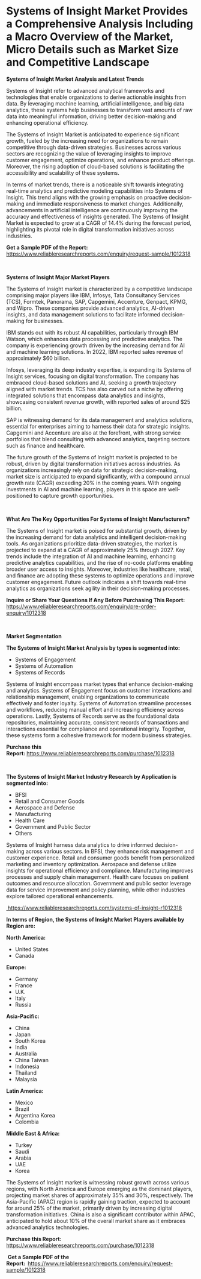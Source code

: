 <p><h1>Systems of Insight Market Provides a Comprehensive Analysis Including a Macro Overview of the Market, Micro Details such as Market Size and Competitive Landscape</h1></p><p><strong>Systems of Insight Market Analysis and Latest Trends</strong></p>
<p><p>Systems of Insight refer to advanced analytical frameworks and technologies that enable organizations to derive actionable insights from data. By leveraging machine learning, artificial intelligence, and big data analytics, these systems help businesses to transform vast amounts of raw data into meaningful information, driving better decision-making and enhancing operational efficiency.</p><p>The Systems of Insight Market is anticipated to experience significant growth, fueled by the increasing need for organizations to remain competitive through data-driven strategies. Businesses across various sectors are recognizing the value of leveraging insights to improve customer engagement, optimize operations, and enhance product offerings. Moreover, the rising adoption of cloud-based solutions is facilitating the accessibility and scalability of these systems.</p><p>In terms of market trends, there is a noticeable shift towards integrating real-time analytics and predictive modeling capabilities into Systems of Insight. This trend aligns with the growing emphasis on proactive decision-making and immediate responsiveness to market changes. Additionally, advancements in artificial intelligence are continuously improving the accuracy and effectiveness of insights generated. The Systems of Insight Market is expected to grow at a CAGR of 14.4% during the forecast period, highlighting its pivotal role in digital transformation initiatives across industries.</p></p>
<p><strong>Get a Sample PDF of the Report:&nbsp;</strong> <a href="https://www.reliableresearchreports.com/enquiry/request-sample/1012318?utm_campaign=115&utm_medium=2&utm_source=Github&utm_content=ia&utm_term=16042025&utm_id=systems-of-insight">https://www.reliableresearchreports.com/enquiry/request-sample/1012318</a></p>
<p>&nbsp;</p>
<p><strong>Systems of Insight Major Market Players</strong></p>
<p><p>The Systems of Insight market is characterized by a competitive landscape comprising major players like IBM, Infosys, Tata Consultancy Services (TCS), Formtek, Panorama, SAP, Capgemini, Accenture, Genpact, KPMG, and Wipro. These companies provide advanced analytics, AI-driven insights, and data management solutions to facilitate informed decision-making for businesses.</p><p>IBM stands out with its robust AI capabilities, particularly through IBM Watson, which enhances data processing and predictive analytics. The company is experiencing growth driven by the increasing demand for AI and machine learning solutions. In 2022, IBM reported sales revenue of approximately $60 billion.</p><p>Infosys, leveraging its deep industry expertise, is expanding its Systems of Insight services, focusing on digital transformation. The company has embraced cloud-based solutions and AI, seeking a growth trajectory aligned with market trends. TCS has also carved out a niche by offering integrated solutions that encompass data analytics and insights, showcasing consistent revenue growth, with reported sales of around $25 billion.</p><p>SAP is witnessing demand for its data management and analytics solutions, essential for enterprises aiming to harness their data for strategic insights. Capgemini and Accenture are also at the forefront, with strong service portfolios that blend consulting with advanced analytics, targeting sectors such as finance and healthcare.</p><p>The future growth of the Systems of Insight market is projected to be robust, driven by digital transformation initiatives across industries. As organizations increasingly rely on data for strategic decision-making, market size is anticipated to expand significantly, with a compound annual growth rate (CAGR) exceeding 20% in the coming years. With ongoing investments in AI and machine learning, players in this space are well-positioned to capture growth opportunities.</p></p>
<p>&nbsp;</p>
<p><strong>What Are The Key Opportunities For Systems of Insight Manufacturers?</strong></p>
<p><p>The Systems of Insight market is poised for substantial growth, driven by the increasing demand for data analytics and intelligent decision-making tools. As organizations prioritize data-driven strategies, the market is projected to expand at a CAGR of approximately 25% through 2027. Key trends include the integration of AI and machine learning, enhancing predictive analytics capabilities, and the rise of no-code platforms enabling broader user access to insights. Moreover, industries like healthcare, retail, and finance are adopting these systems to optimize operations and improve customer engagement. Future outlook indicates a shift towards real-time analytics as organizations seek agility in their decision-making processes.</p></p>
<p><strong>Inquire or Share Your Questions If Any Before Purchasing This Report:</strong> <a href="https://www.reliableresearchreports.com/enquiry/pre-order-enquiry/1012318?utm_campaign=115&utm_medium=2&utm_source=Github&utm_content=ia&utm_term=16042025&utm_id=systems-of-insight">https://www.reliableresearchreports.com/enquiry/pre-order-enquiry/1012318</a></p>
<p>&nbsp;</p>
<p><strong>Market Segmentation</strong></p>
<p><strong>The Systems of Insight Market Analysis by types is segmented into:</strong></p>
<p><ul><li>Systems of Engagement</li><li>Systems of Automation</li><li>Systems of Records</li></ul></p>
<p><p>Systems of Insight encompass market types that enhance decision-making and analytics. Systems of Engagement focus on customer interactions and relationship management, enabling organizations to communicate effectively and foster loyalty. Systems of Automation streamline processes and workflows, reducing manual effort and increasing efficiency across operations. Lastly, Systems of Records serve as the foundational data repositories, maintaining accurate, consistent records of transactions and interactions essential for compliance and operational integrity. Together, these systems form a cohesive framework for modern business strategies.</p></p>
<p><strong>Purchase this Report:&nbsp;</strong><a href="https://www.reliableresearchreports.com/purchase/1012318?utm_campaign=115&utm_medium=2&utm_source=Github&utm_content=ia&utm_term=16042025&utm_id=systems-of-insight">https://www.reliableresearchreports.com/purchase/1012318</a></p>
<p>&nbsp;</p>
<p><strong>The Systems of Insight Market Industry Research by Application is segmented into:</strong></p>
<p><ul><li>BFSI</li><li>Retail and Consumer Goods</li><li>Aerospace and Defense</li><li>Manufacturing</li><li>Health Care</li><li>Government and Public Sector</li><li>Others</li></ul></p>
<p><p>Systems of Insight harness data analytics to drive informed decision-making across various sectors. In BFSI, they enhance risk management and customer experience. Retail and consumer goods benefit from personalized marketing and inventory optimization. Aerospace and defense utilize insights for operational efficiency and compliance. Manufacturing improves processes and supply chain management. Health care focuses on patient outcomes and resource allocation. Government and public sector leverage data for service improvement and policy planning, while other industries explore tailored operational enhancements.</p></p>
<p><a href="https://www.reliableresearchreports.com/systems-of-insight-r1012318?utm_campaign=115&utm_medium=2&utm_source=Github&utm_content=ia&utm_term=16042025&utm_id=systems-of-insight">&nbsp;https://www.reliableresearchreports.com/systems-of-insight-r1012318</a></p>
<p><strong>In terms of Region, the Systems of Insight Market Players available by Region are:</strong></p>
<p>
    <p> <strong> North America: </strong>
        <ul>
            <li>United States</li>
            <li>Canada</li>
        </ul>
        </p> 
    <p> <strong> Europe: </strong>
        <ul>
            <li>Germany</li>
            <li>France</li>
            <li>U.K.</li>
            <li>Italy</li>
            <li>Russia</li>
        </ul>
        </p> 
    <p> <strong> Asia-Pacific: </strong>
        <ul>
            <li>China</li>
            <li>Japan</li>
            <li>South Korea</li>
            <li>India</li>
            <li>Australia</li>
            <li>China Taiwan</li>
            <li>Indonesia</li>
            <li>Thailand</li>
            <li>Malaysia</li>
        </ul>
        </p> 
    <p> <strong> Latin America: </strong>
        <ul>
            <li>Mexico</li>
            <li>Brazil</li>
            <li>Argentina Korea</li>
            <li>Colombia</li>
        </ul>
        </p> 
    <p> <strong> Middle East & Africa: </strong>
        <ul>
            <li>Turkey</li>
            <li>Saudi</li>
            <li>Arabia</li>
            <li>UAE</li>
            <li>Korea</li>
        </ul>
    </p>
    </p>
<p><p>The Systems of Insight market is witnessing robust growth across various regions, with North America and Europe emerging as the dominant players, projecting market shares of approximately 35% and 30%, respectively. The Asia-Pacific (APAC) region is rapidly gaining traction, expected to account for around 25% of the market, primarily driven by increasing digital transformation initiatives. China is also a significant contributor within APAC, anticipated to hold about 10% of the overall market share as it embraces advanced analytics technologies.</p></p>
<p><strong>Purchase this Report: </strong><a href="https://www.reliableresearchreports.com/purchase/1012318?utm_campaign=115&utm_medium=2&utm_source=Github&utm_content=ia&utm_term=16042025&utm_id=systems-of-insight">https://www.reliableresearchreports.com/purchase/1012318</a></p>
<p>&nbsp;<strong>Get a Sample PDF of the Report:&nbsp;&nbsp;</strong><a href="https://www.reliableresearchreports.com/enquiry/request-sample/1012318?utm_campaign=115&utm_medium=2&utm_source=Github&utm_content=ia&utm_term=16042025&utm_id=systems-of-insight">https://www.reliableresearchreports.com/enquiry/request-sample/1012318</a></p>
<p><strong></strong></p>
<p><p></p><p></p><p></p></p>